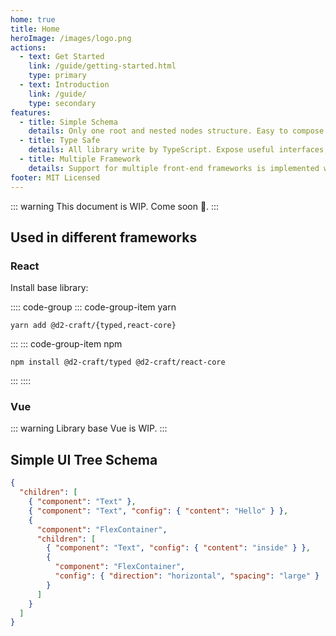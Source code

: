 ```yaml
---
home: true
title: Home
heroImage: /images/logo.png
actions:
  - text: Get Started
    link: /guide/getting-started.html
    type: primary
  - text: Introduction
    link: /guide/
    type: secondary
features:
  - title: Simple Schema
    details: Only one root and nested nodes structure. Easy to compose and extend.
  - title: Type Safe
    details: All library write by TypeScript. Expose useful interfaces, types and some helper functions.
  - title: Multiple Framework
    details: Support for multiple front-end frameworks is implemented with the corresponding library (Cross frameworks are not considered).
footer: MIT Licensed
---
```


::: warning
This document is WIP. Come soon 🍷.
:::

## Used in different frameworks

### React

Install base library:

:::: code-group
::: code-group-item yarn

```sh:no-line-numbers
yarn add @d2-craft/{typed,react-core}
```

:::
::: code-group-item npm

```sh:no-line-numbers
npm install @d2-craft/typed @d2-craft/react-core
```

:::
::::

### Vue

::: warning
Library base Vue is WIP.
:::

<!--
Install base library:

:::: code-group
::: code-group-item yarn

```sh
yarn add @d2-craft/{typed,vue-core}
```

:::
::: code-group-item npm

```sh
npm install @d2-craft/typed @d2-craft/vue-core
```

:::
::::
 -->

## Simple UI Tree Schema

```json
{
  "children": [
    { "component": "Text" },
    { "component": "Text", "config": { "content": "Hello" } },
    {
      "component": "FlexContainer",
      "children": [
        { "component": "Text", "config": { "content": "inside" } },
        {
          "component": "FlexContainer",
          "config": { "direction": "horizontal", "spacing": "large" }
        }
      ]
    }
  ]
}
```
